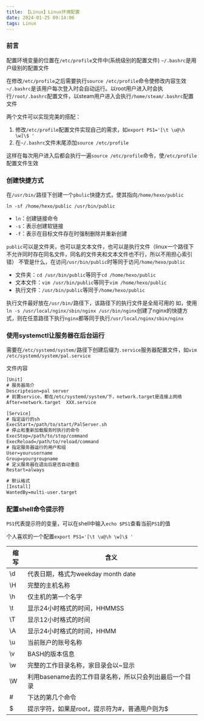 ```yaml
---
title: 【Linux】Linux环境配置
date: 2024-01-25 09:14:06
tags: Linux
---
```


### 前言

配置环境变量的位置在`/etc/profile`文件中(系统级别的配置文件)
`~/.bashrc`是用户级别的配置文件

在修改`/etc/profile`之后需要执行`source /etc/profile`命令使修改内容生效
`~/.bashrc`是该用户每次登入时会自动运行。以root用户进入时会执行`/root/.bashrc`配置文件，以steam用户进入会执行`/home/steam/.bashrc`配置文件

两个文件可以实现完美的搭配：

1. 修改`/etc/profile`配置文件实现自己的需求，如`export PS1='[\t \u@\h \w]\$ '`
2. 在`~/.bashrc`文件末尾添加`source /etc/profile`

这样在每次用户进入后都会执行一遍`source /etc/profile`命令，使`/etc/profile`配置文件生效



### 创建快捷方式

在`/usr/bin/`路径下创建一个`pbulic`快捷方式，使其指向`/home/hexo/public`

```shell
ln -sf /home/hexo/public /usr/bin/public
```

- `ln`：创建链接命令
- `-s`：表示创建软链接
- `-f`：表示在目标文件存在时强制删除并重新创建

`public`可以是文件夹，也可以是文本文件，也可以是执行文件（linux一个路径下不允许同时存在同名文件，同名的文件夹和文本文件也不行，所以不用担心索引错）
不管是什么，在访问`/usr/bin/public`时等同于访问`/home/hexo/public`

- 文件夹：`cd /usr/bin/public`等同于`cd /home/hexo/public`
- 文本文件：`vim /usr/bin/public`等同于`vim /home/hexo/public`
- 执行文件：`/usr/bin/public`等同于`/home/hexo/public`

执行文件最好放在`/usr/bin/`路径下，该路径下的执行文件是全局可用的
如，使用`ln -s /usr/local/nginx/sbin/nginx /usr/bin/nginx`创建了nginx的快捷方式，则在任意路径下执行`nginx`都等同于执行`/usr/local/nginx/sbin/nginx`

### 使用systemctl让服务器在后台运行

需要在`/etc/systemd/system/`路径下创建后缀为`.service`服务器配置文件，如`vim /etc/systemd/system/pal.service`

文件内容

```tex
[Unit]
# 服务器简介
Descripteion=pal server
# 前置service，都在/etc/systemd/system/下，network.target是连接上网络
After=network.target  XXX.service

[Service]
# 指定运行的sh
ExecStart=/path/to/start/PalServer.sh
# 停止和重新加载服务时执行的命令
ExecStop=/path/to/stop/command
ExecReload=/path/to/reload/command
# 指定服务器运行的用户和组
User=yourusername
Group=yourgroupname
# 定义服务器在退出后是否自动重启
Restart=always

# 默认格式
[Install]
WantedBy=multi-user.target
```

### 配置shell命令提示符

`PS1`代表提示符的变量，可以在shell中输入`echo $PS1`查看当前`PS1`的值

个人喜欢的一个配置`export PS1='[\t \u@\h \w]\$ '`

| 缩写 | 含义                                                   |
| ---- | ------------------------------------------------------ |
| \d   | 代表日期，格式为weekday month date                     |
| \H   | 完整的主机名称                                         |
| \h   | 仅主机的第一个名字                                     |
| \t   | 显示24小时格式的时间，HHMMSS                           |
| \T   | 显示12小时格式的时间                                   |
| \A   | 显示24小时格式的时间，HHMM                             |
| \u   | 当前账户的账号名称                                     |
| \v   | BASH的版本信息                                         |
| \w   | 完整的工作目录名称，家目录会以~显示                    |
| \W   | 利用basename去的工作目录名称，所以只会列出最后一个目录 |
| \#   | 下达的第几个命令                                       |
| \$   | 提示字符，如果是root，提示符为#，普通用户则为$         |

